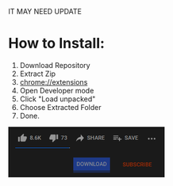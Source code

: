 
IT MAY NEED UPDATE

# How to Install:
1)  Download Repository
2) Extract Zip
3) [chrome://extensions](chrome://extensions)
4) Open Developer mode
5) Click "Load unpacked"
6) Choose Extracted Folder
7) Done.

![enter image description here](https://raw.githubusercontent.com/dovenokan/youtube-download-button/main/forexample.png)
